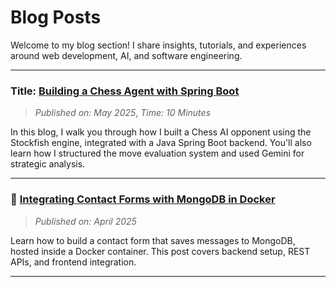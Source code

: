 # Blog Posts

Welcome to my blog section! I share insights, tutorials, and experiences around web development, AI, and software engineering.

---
### Title:  [Building a Chess Agent with Spring Boot](./Blog/Chess.md)
> *Published on: May 2025*,
> *Time: 10 Minutes*

In this blog, I walk you through how I built a Chess AI opponent using the Stockfish engine, integrated with a Java Spring Boot backend. You'll also learn how I structured the move evaluation system and used Gemini for strategic analysis.

---
### 🔹 [Integrating Contact Forms with MongoDB in Docker](./blogs/contact-form-docker.md)
> *Published on: April 2025*

Learn how to build a contact form that saves messages to MongoDB, hosted inside a Docker container. This post covers backend setup, REST APIs, and frontend integration.

---

